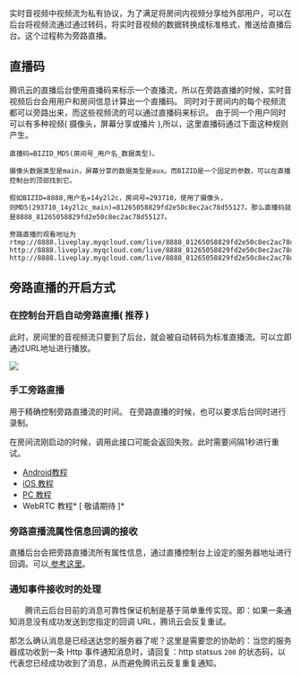 实时音视频中视频流为私有协议，为了满足将房间内视频分享给外部用户，可以在后台将视频流通过通过转码，将实时音视频的数据转换成标准格式，推送给直播后台。这个过程称为旁路直播。

## 直播码
腾讯云的直播后台使用直播码来标示一个直播流，所以在旁路直播的时候，实时音视频后台会用用户和房间信息计算出一个直播码。
同时对于房间内的每个视频流都可以旁路出来，而这些视频流的可以通过直播码来标识。
由于同一个用户同时可以有多种视频( 摄像头，屏幕分享或播片 ),所以，这里直播码通过下面这种规则产生。

```
直播码=BIZID_MD5(房间号_用户名_数据类型)。

摄像头数据类型是main，屏幕分享的数据类型是aux。而BIZID是一个固定的参数，可以在直播控制台的顶部找到它。

假如BIZID=8888,用户名=14y2l2c，房间号=293710，使用了摄像头，
则MD5(293710_14y2l2c_main)=81265058829fd2e50c8ec2ac78d55127。那么直播码就是8888_81265058829fd2e50c8ec2ac78d55127。

旁路直播的观看地址为
rtmp://8888.liveplay.myqcloud.com/live/8888_81265058829fd2e50c8ec2ac78d55127
http://8888.liveplay.myqcloud.com/live/8888_81265058829fd2e50c8ec2ac78d55127.flv
http://8888.liveplay.myqcloud.com/live/8888_81265058829fd2e50c8ec2ac78d55127.m3u8

```

## 旁路直播的开启方式

### 在控制台开启自动旁路直播( 推荐 )
此时，房间里的音视频流只要到了后台，就会被自动转码为标准直播流。可以立即通过URL地址进行播放。

![](https://main.qcloudimg.com/raw/885fdc4afcda4fc3aea601c6aff48312.png)

### 手工旁路直播
用于精确控制旁路直播流的时间。
在旁路直播的时候，也可以要求后台同时进行录制。

在房间流刚启动的时候，调用此接口可能会返回失败。此时需要间隔1秒进行重试。

- [ Android教程 ](/document/product/647/16911) 
- [ iOS 教程 ](/document/product/647/16912) 
- [ PC 教程 ](/document/product/647/16913) 
- WebRTC 教程* [ 敬请期待 ]*


### 旁路直播流属性信息回调的接收

直播后台会把旁路直播流所有属性信息，通过直播控制台上设定的服务器地址进行回调。可以[ 参考这里](https://cloud.tencent.com/document/product/267/5957)。

### 通知事件接收时的处理
  腾讯云后台目前的消息可靠性保证机制是基于简单重传实现。即：如果一条通知消息没有成功发送到您指定的回调 URL，腾讯云会反复重试。
  
  那怎么确认消息是已经送达您的服务器了呢？这里是需要您的协助的：当您的服务器成功收到一条 Http 事件通知消息时，请回复：http statsus `200` 的状态码，以代表您已经成功收到了消息，从而避免腾讯云反复重复通知。
